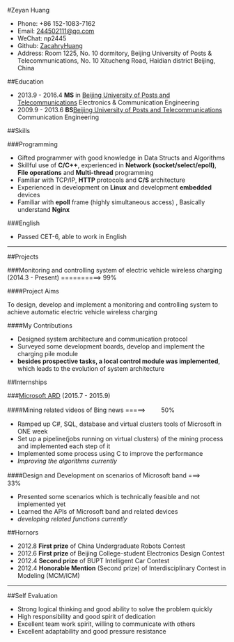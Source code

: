 #Zeyan Huang

- Phone: +86 152-1083-7162
- Email: 244502111@qq.com
- WeChat: np2445
- Github: [ZacahryHuang](https://github.com/zacharyhuang)
- Address: Room 1225, No. 10 dormitory, Beijing University of Posts & Telecommunications, No. 10 Xitucheng Road, Haidian district Beijing, China

##Education

- 2013.9 - 2016.4 **MS** in [Beijing University of Posts and Telecommunications](https://en.wikipedia.org/wiki/Beijing_University_of_Posts_and_Telecommunications) Electronics & Communication Engineering
- 2009.9 - 2013.6 **BS**[Beijing University of Posts and Telecommunications](https://en.wikipedia.org/wiki/Beijing_University_of_Posts_and_Telecommunications) Communication Engineering

##Skills

###Programming

- Gifted programmer with good knowledge in Data Structs and Algorithms
- Skillful use of **C/C++**, experienced in **Network (socket/select/epoll)**, **File operations** and **Multi-thread** programming
- Familiar with TCP/IP, **HTTP** protocols and **C/S** architecture
- Experienced in development on **Linux** and development **embedded** devices
- Familiar with **epoll** frame (highly simultaneous access) , Basically understand **Nginx**

###English

- Passed CET-6, able to work in English

---

##Projects

###Monitoring and controlling system of electric vehicle wireless charging (2014.3 - Present) ==========> 99%

####Project Aims

To design, develop and implement a monitoring and controlling system to achieve automatic electric vehicle wireless charging

####My Contributions

 - Designed system architecture and communication protocol
 - Surveyed some development boards, develop and implement the charging pile module
 - **besides prospective tasks, a local control module was implemented**, which leads to the evolution of system architecture	

##Internships

###[Microsoft ARD](http://www.microsoft.com/zh-cn/ard/default.aspx) (2015.7 - 2015.9)

####Mining related videos of Bing news =====> 　　 50%

- Ramped up C#, SQL, database and virtual clusters tools of Microsoft in ONE week
- Set up a pipeline(jobs running on virtual clusters) of the mining process and implemented each step of it
- Implemented some process using C to improve the performance
- *Improving the algorithms currently*

####Design and Development on scenarios of Microsoft band ===>　　　 33%

- Presented some scenarios which is technically feasible and not implemented yet
- Learned the APIs of Microsoft band and related devices
- *developing related functions currently*


##Hornors

- 2012.8  **First prize** of China Undergraduate Robots Contest
- 2012.6  **First prize** of Beijing College-student Electronics Design Contest
- 2012.4  **Second prize** of BUPT Intelligent Car Contest
- 2012.4  **Honorable Mention** (Second prize) of Interdisciplinary Contest in Modeling (MCM/ICM)

---

##Self Evaluation

- Strong logical thinking and good ability to solve the problem quickly
- High responsibility and good spirit of dedication
- Excellent team work spirit, willing to communicate with others
- Excellent adaptability and good pressure resistance
